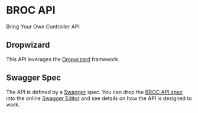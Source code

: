 # BROC API

Bring Your Own Controller API

## Dropwizard

This API leverages the [Dropwizard](https://www.dropwizard.io/1.3.5/docs/) framework.

## Swagger Spec

The API is defined by a [Swagger](https://swagger.io/) spec. You can drop the [BROC API spec](./spec/api.yml) into the online [Swagger Editor](https://editor.swagger.io/) and see details on how the API is designed to work.
